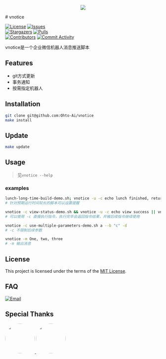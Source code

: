 <p align="center">
  <img src="https://api.onedrive.com/v1.0/shares/s!AnnswJMWKhhhljhu14hyg6TlxcPc/root/content" height="auto" width="auto" />
</p>
# vnotice

[circleci]: https://app.circleci.com/pipelines/github/Ohto-Ai/vnotice
[issues]: https://github.com/Ohto-Ai/vnotice/issues
[stargazers]: https://github.com/Ohto-Ai/vnotice/stargazers
[pulls]: https://github.com/Ohto-Ai/vnotice/pulls
[commit-activity]: https://github.com/Ohto-Ai/vnotice/pulse
[contributors]: https://github.com/Ohto-Ai/vnotice/contributors
[use-this]: https://github.com/Ohto-Ai/vnotice/generate
[circleci:badge]: https://img.shields.io/circleci/project/github/Ohto-Ai/vnotice/master
[license:badge]: https://img.shields.io/github/license/Ohto-Ai/vnotice?style=for-the-badge&logo=github
[issues:badge]: https://img.shields.io/github/issues/Ohto-Ai/vnotice?style=for-the-badge&logo=github
[stargazers:badge]: https://img.shields.io/github/stars/Ohto-Ai/vnotice?style=for-the-badge&logo=github
[pulls:badge]: https://img.shields.io/github/issues-pr/Ohto-Ai/vnotice?logo=github&style=for-the-badge&color=0088ff
[contributors:badge]: https://img.shields.io/github/contributors/Ohto-Ai/vnotice?style=for-the-badge&logo=github
[commit-activity:badge]: https://img.shields.io/github/commit-activity/m/Ohto-Ai/vnotice?style=for-the-badge&logo=github
[repository]: https://github.com/Ohto-Ai/vnotice

[![License][license:badge]](/LICENSE)
[![Issues][issues:badge]][issues]  
[![Stargazers][stargazers:badge]][stargazers]
[![Pulls][pulls:badge]][pulls]  
[![Contributors][contributors:badge]][contributors]
[![Commit Activity][commit-activity:badge]][commit-activity]

vnotice是一个企业微信机器人消息推送脚本

## Features
- git方式更新
- 事务通知
- 按需指定机器人

## Installation
```bash
git clone git@github.com:Ohto-Ai/vnotice
make install
```

## Update
```bash
make update
```

## Usage
> 见`vnotice --help`

### examples
```bash
lunch-long-time-build-demo.sh; vnotice -u -c echo lunch finished, return $?
# 针对预期运行时间较长的脚本可以设置提醒

vnotice -c view-status-demo.sh && vnotice -u -c echo view success || vnotice -u -c echo view failed
# 可以使用 -c 直接执行指令，执行完毕会返回指令结果，并被后续指令继续使用

vnotice -c use-multiple-parameters-demo.sh a --b "c" -d
# -c 不限制后续参数

vnotice -m One, two, three
# -m 输出消息
```

## License

This project is licensed under the terms of the [MIT License](/LICENSE).

## FAQ

[![Email](https://img.shields.io/badge/mail-zhu.thatboy@outlook.com-blue.svg?&style=for-the-badge)](mailto:zhu.thatboy@outlook.com?subject=Feedback&body=This%20is%20a%20test%20feedback.)

## Special Thanks
<a href="https://github.com/Ohto-Ai">
    <img src="https://avatars.githubusercontent.com/Ohto-Ai" style="border-radius:50%" width="96px">
</a>
<a href="https://github.com/beiklive">
    <img src="https://avatars.githubusercontent.com/beiklive" style="border-radius:50%" width="96px">
</a>
